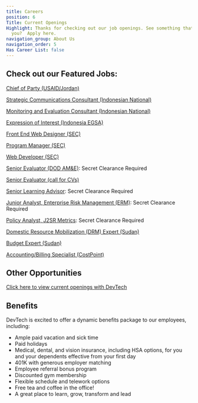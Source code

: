 ```yaml
---
title: Careers
position: 6
Title: Current Openings
Highlight: Thanks for checking out our job openings. See something that interests
  you?  Apply here.
navigation_group: About Us
navigation_order: 5
Has Career List: false
---
```


## Check out our Featured Jobs:

[Chief of Party (USAID/Jordan)](https://devtechsys.bamboohr.com/jobs/view.php?id=59)

[Strategic Communications Consultant (Indonesian National)](https://devtechsys.bamboohr.com/jobs/view.php?id=58)

[Monitoring and Evaluation Consultant (Indonesian National)](https://devtechsys.bamboohr.com/jobs/view.php?id=57)

[Expression of Interest (Indonesia EGSA)](https://devtechsys.bamboohr.com/jobs/view.php?id=56)

[Front End Web Designer (SEC)](https://devtechsys.bamboohr.com/jobs/view.php?id=52)

[Program Manager (SEC)](https://devtechsys.bamboohr.com/jobs/view.php?id=53)

[Web Developer (SEC)](https://devtechsys.bamboohr.com/jobs/view.php?id=55)

[Senior Evaluator (DOD AM&E)](https://devtechsys.bamboohr.com/jobs/view.php?id=50): Secret Clearance Required

[Senior Evaluator (call for CVs)](https://devtechsys.bamboohr.com/jobs/view.php?id=49&source=bamboohr)

[Senior Learning Advisor](https://devtechsys.bamboohr.com/jobs/view.php?id=45): Secret Clearance Required

[Junior Analyst, Enterprise Risk Management (ERM)](https://devtechsys.bamboohr.com/jobs/view.php?id=43&source=bamboohr): Secret Clearance Required

[Policy Analyst, J2SR Metrics](https://devtechsys.bamboohr.com/jobs/view.php?id=44&source=bamboohr): Secret Clearance Required

[Domestic Resource Mobilization (DRM) Expert (Sudan)](https://devtechsys.bamboohr.com/jobs/view.php?id=47)

[Budget Expert (Sudan)](https://devtechsys.bamboohr.com/jobs/view.php?id=48)

[Accounting/Billing Specialist (CostPoint)](https://devtechsys.bamboohr.com/jobs/view.php?id=42)

## Other Opportunities
[Click here to view current openings with DevTech](https://jobs.talent.dynamics.com/jobs/devtechsys.com/2)


## Benefits
DevTech is excited to offer a dynamic benefits package to our employees, including:
* Ample paid vacation and sick time 
* Paid holidays
* Medical, dental, and vision insurance, including HSA options, for you and your dependents effective from your first day 
* 401K with generous employer matching
* Employee referral bonus program
* Discounted gym membership
* Flexible schedule and telework options
* Free tea and coffee in the office!
* A great place to learn, grow, transform and lead
